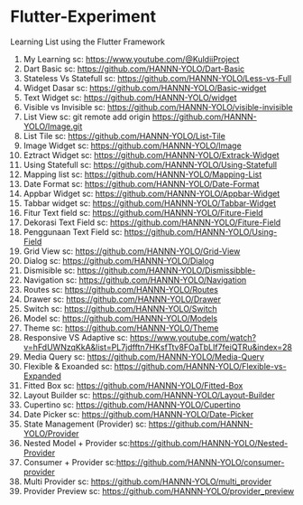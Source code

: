 # Flutter-Experiment
Learning List using the Flutter Framework
1. My Learning sc: https://www.youtube.com/@KuldiiProject
2. Dart Basic sc: https://github.com/HANNN-YOLO/Dart-Basic
3. Stateless Vs Statefull sc: https://github.com/HANNN-YOLO/Less-vs-Full
4. Widget Dasar sc: https://github.com/HANNN-YOLO/Basic-widget
5. Text Widget sc: https://github.com/HANNN-YOLO/widget
6. Visible vs Invisible sc: https://github.com/HANNN-YOLO/visible-invisible
7. List View sc: git remote add origin https://github.com/HANNN-YOLO/Image.git
8. List Tile sc: https://github.com/HANNN-YOLO/List-Tile
9. Image Widget sc: https://github.com/HANNN-YOLO/Image
10. Eztract Widget sc: https://github.com/HANNN-YOLO/Extrack-Widget
11. Using Statefull sc: https://github.com/HANNN-YOLO/Using-Statefull
12. Mapping list sc: https://github.com/HANNN-YOLO/Mapping-List
13. Date Format sc: https://github.com/HANNN-YOLO/Date-Format
14. Appbar Widget sc: https://github.com/HANNN-YOLO/Appbar-Widget
15. Tabbar widget sc: https://github.com/HANNN-YOLO/Tabbar-Widget
16. Fitur Text field sc: https://github.com/HANNN-YOLO/Fiture-Field
17. Dekorasi Text Field sc: https://github.com/HANNN-YOLO/Fiture-Field
18. Penggunaan Text Field sc: https://github.com/HANNN-YOLO/Using-Field
19. Grid View sc: https://github.com/HANNN-YOLO/Grid-View
20. Dialog sc: https://github.com/HANNN-YOLO/Dialog
21. Dismisible sc: https://github.com/HANNN-YOLO/Dismissibble-
22. Navigation sc: https://github.com/HANNN-YOLO/Navigation
23. Routes sc: https://github.com/HANNN-YOLO/Routes
24. Drawer sc: https://github.com/HANNN-YOLO/Drawer
25. Switch sc: https://github.com/HANNN-YOLO/Switch
26. Model sc: https://github.com/HANNN-YOLO/Models
27. Theme sc: https://github.com/HANNN-YOLO/Theme
28. Responsive VS Adaptive sc: https://www.youtube.com/watch?v=hFdUWNzqKkA&list=PL7jdfftn7HKsfTtv8FOaTbLIf7feiQTRu&index=28
29. Media Query sc: https://github.com/HANNN-YOLO/Media-Query
30. Flexible & Exoanded sc: https://github.com/HANNN-YOLO/Flexible-vs-Expanded
31. Fitted Box sc: https://github.com/HANNN-YOLO/Fitted-Box
32. Layout Builder sc: https://github.com/HANNN-YOLO/Layout-Builder
33. Cupertino sc: https://github.com/HANNN-YOLO/Cupertino
34. Date Picker sc: https://github.com/HANNN-YOLO/Date-Picker
35. State Management (Provider) sc: https://github.com/HANNN-YOLO/Provider
36. Nested Model + Provider sc:https://github.com/HANNN-YOLO/Nested-Provider
37. Consumer + Provider sc:https://github.com/HANNN-YOLO/consumer-provider
38. Multi Provider sc: https://github.com/HANNN-YOLO/multi_provider
39. Provider Preview sc: https://github.com/HANNN-YOLO/provider_preview
